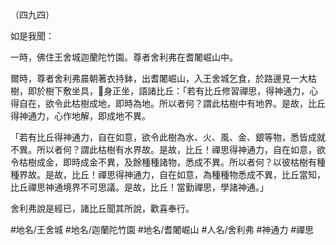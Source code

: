 （四九四）

如是我聞：

一時，佛住王舍城迦蘭陀竹園。尊者舍利弗在耆闍崛山中。

爾時，尊者舍利弗晨朝著衣持鉢，出耆闍崛山，入王舍城乞食，於路邊見一大枯樹，即於樹下敷坐具，𣫍身正坐，語諸比丘：「若有比丘修習禪思，得神通力，心得自在，欲令此枯樹成地，即時為地。所以者何？謂此枯樹中有地界。是故，比丘得神通力，心作地解，即成地不異。

「若有比丘得神通力，自在如意，欲令此樹為水、火、風、金、銀等物，悉皆成就不異。所以者何？謂此枯樹有水界故。是故，比丘！禪思得神通力，自在如意，欲令枯樹成金，即時成金不異，及餘種種諸物，悉成不異。所以者何？以彼枯樹有種種界故。是故，比丘！禪思得神通力，自在如意，為種種物悉成不異，比丘當知，比丘禪思神通境界不可思議。是故，比丘！當勤禪思，學諸神通。」

舍利弗說是經已，諸比丘聞其所說，歡喜奉行。

#地名/王舍城
#地名/迦蘭陀竹園
#地名/耆闍崛山
#人名/舍利弗
#神通力
#禪思
